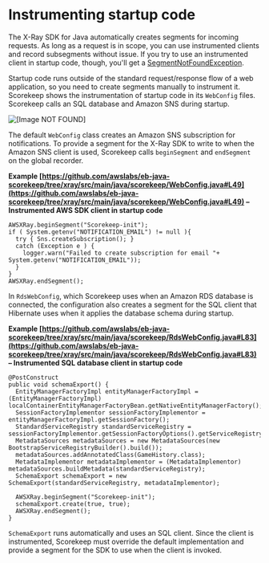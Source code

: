 # Instrumenting startup code<a name="scorekeep-startup"></a>

The X\-Ray SDK for Java automatically creates segments for incoming requests\. As long as a request is in scope, you can use instrumented clients and record subsegments without issue\. If you try to use an instrumented client in startup code, though, you'll get a [SegmentNotFoundException](https://docs.aws.amazon.com/xray-sdk-for-java/latest/javadoc/com/amazonaws/xray/exceptions/SegmentNotFoundException.html)\.

Startup code runs outside of the standard request/response flow of a web application, so you need to create segments manually to instrument it\. Scorekeep shows the instrumentation of startup code in its `WebConfig` files\. Scorekeep calls an SQL database and Amazon SNS during startup\.

![\[Image NOT FOUND\]](http://docs.aws.amazon.com/xray/latest/devguide/images/scorekeep-servicemap-init.png)

The default `WebConfig` class creates an Amazon SNS subscription for notifications\. To provide a segment for the X\-Ray SDK to write to when the Amazon SNS client is used, Scorekeep calls `beginSegment` and `endSegment` on the global recorder\.

**Example [https://github.com/awslabs/eb-java-scorekeep/tree/xray/src/main/java/scorekeep/WebConfig.java#L49](https://github.com/awslabs/eb-java-scorekeep/tree/xray/src/main/java/scorekeep/WebConfig.java#L49) – Instrumented AWS SDK client in startup code**  

```
AWSXRay.beginSegment("Scorekeep-init");
if ( System.getenv("NOTIFICATION_EMAIL") != null ){
  try { Sns.createSubscription(); }
  catch (Exception e ) {
    logger.warn("Failed to create subscription for email "+  System.getenv("NOTIFICATION_EMAIL"));
  }
}
AWSXRay.endSegment();
```

In `RdsWebConfig`, which Scorekeep uses when an Amazon RDS database is connected, the configuration also creates a segment for the SQL client that Hibernate uses when it applies the database schema during startup\.

**Example [https://github.com/awslabs/eb-java-scorekeep/tree/xray/src/main/java/scorekeep/RdsWebConfig.java#L83](https://github.com/awslabs/eb-java-scorekeep/tree/xray/src/main/java/scorekeep/RdsWebConfig.java#L83) – Instrumented SQL database client in startup code**  

```
@PostConstruct
public void schemaExport() {
  EntityManagerFactoryImpl entityManagerFactoryImpl = (EntityManagerFactoryImpl) localContainerEntityManagerFactoryBean.getNativeEntityManagerFactory();
  SessionFactoryImplementor sessionFactoryImplementor = entityManagerFactoryImpl.getSessionFactory();
  StandardServiceRegistry standardServiceRegistry = sessionFactoryImplementor.getSessionFactoryOptions().getServiceRegistry();
  MetadataSources metadataSources = new MetadataSources(new BootstrapServiceRegistryBuilder().build());
  metadataSources.addAnnotatedClass(GameHistory.class);
  MetadataImplementor metadataImplementor = (MetadataImplementor) metadataSources.buildMetadata(standardServiceRegistry);
  SchemaExport schemaExport = new SchemaExport(standardServiceRegistry, metadataImplementor);

  AWSXRay.beginSegment("Scorekeep-init");
  schemaExport.create(true, true);
  AWSXRay.endSegment();
}
```

`SchemaExport` runs automatically and uses an SQL client\. Since the client is instrumented, Scorekeep must override the default implementation and provide a segment for the SDK to use when the client is invoked\.